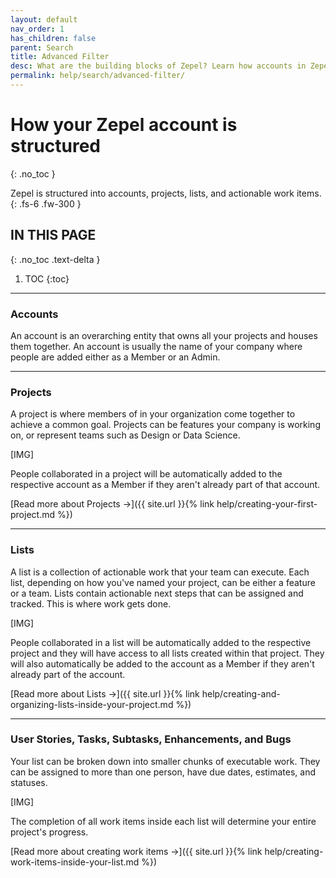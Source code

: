 ```yaml
---
layout: default
nav_order: 1
has_children: false
parent: Search
title: Advanced Filter
desc: What are the building blocks of Zepel? Learn how accounts in Zepel are structured. 
permalink: help/search/advanced-filter/
---
```

# How your Zepel account is structured
{: .no_toc }

Zepel is structured into accounts, projects, lists, and actionable work items.
{: .fs-6 .fw-300 }

## IN THIS PAGE
{: .no_toc .text-delta }

1. TOC
{:toc}

---

### Accounts

An account is an overarching entity that owns all your projects and houses them together. An account is usually the name of your company where people are added either as a Member or an Admin.

---

### Projects 

A project is where members of in your organization come together to achieve a common goal. Projects can be features your company is working on, or represent teams such as Design or Data Science. 

[IMG]

People collaborated in a project will be automatically added to the respective account as a Member if they aren't already part of that account.

[Read more about Projects ->]({{ site.url }}{% link help/creating-your-first-project.md %})

---

### Lists

A list is a collection of actionable work that your team can execute. Each list, depending on how you've named your project, can be either a feature or a team. Lists contain actionable next steps that can be assigned and tracked. This is where work gets done.

[IMG]

People collaborated in a list will be automatically added to the respective project and they will have access to all lists created within that project. They will also automatically be added to the account as a Member if they aren't already part of the account.

[Read more about Lists ->]({{ site.url }}{% link help/creating-and-organizing-lists-inside-your-project.md %})

---

### User Stories, Tasks, Subtasks, Enhancements, and Bugs

Your list can be broken down into smaller chunks of executable work. They can be assigned to more than one person, have due dates, estimates, and statuses.

[IMG]

The completion of all work items inside each list will determine your entire project's progress.

[Read more about creating work items ->]({{ site.url }}{% link help/creating-work-items-inside-your-list.md %})

